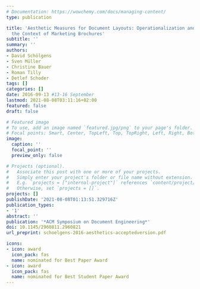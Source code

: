 ```yaml
---
# Documentation: https://wowchemy.com/docs/managing-content/
type: publication

title: 'Aesthetic Measures for Document Layouts: Operationalization and Analysis in
  the Context of Marketing Brochures'
subtitle: ''
summary: ''
authors:
- David Schölgens
- Sven Müller
- Christine Bauer
- Roman Tilly
- Detlef Schoder
tags: []
categories: []
date: 2016-09-13 #13-16 September
lastmod: 2021-08-08T03:11:16+02:00
featured: false
draft: false

# Featured image
# To use, add an image named `featured.jpg/png` to your page's folder.
# Focal points: Smart, Center, TopLeft, Top, TopRight, Left, Right, BottomLeft, Bottom, BottomRight.
image:
  caption: ''
  focal_point: ''
  preview_only: false

# Projects (optional).
#   Associate this post with one or more of your projects.
#   Simply enter your project's folder or file name without extension.
#   E.g. `projects = ["internal-project"]` references `content/project/deep-learning/index.md`.
#   Otherwise, set `projects = []`.
projects: []
publishDate: '2021-08-08T01:13:51.329716Z'
publication_types:
- '1'
abstract: ''
publication: '*ACM Symposium on Document Engineering*'
doi: 10.1145/2960811.2960821
url_preprint: schoelgens-2016-aesthetics-acceptedversion.pdf

icons:
- icon: award
  icon_pack: fas
  name: nominated for Best Paper Award
- icon: award
  icon_pack: fas
  name: nominated for Best Student Paper Award
---
```

